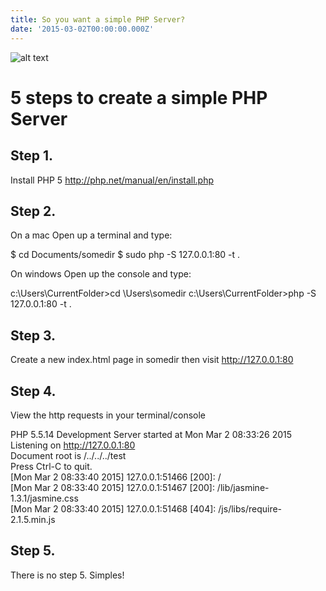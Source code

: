 ```yaml
---
title: So you want a simple PHP Server?
date: '2015-03-02T00:00:00.000Z'
---
```


![alt text ](https://i.imgur.com/rtSu3eu.jpg, "PHP Server Simples")

# 5 steps to create a simple PHP Server

## Step 1.

Install PHP 5 http://php.net/manual/en/install.php


## Step 2.

On a mac Open up a terminal and type:

$ cd Documents/somedir
$ sudo php -S 127.0.0.1:80 -t .

On windows Open up the console and type:

c:\Users\CurrentFolder>cd \Users\somedir
c:\Users\CurrentFolder>php -S 127.0.0.1:80 -t .


## Step 3.

Create a new index.html page in somedir then visit http://127.0.0.1:80


## Step 4.

View the http requests in your terminal/console

PHP 5.5.14 Development Server started at Mon Mar  2 08:33:26 2015   
Listening on http://127.0.0.1:80   
Document root is /../../../test   
Press Ctrl-C to quit.   
[Mon Mar  2 08:33:40 2015] 127.0.0.1:51466 [200]: /     
[Mon Mar  2 08:33:40 2015] 127.0.0.1:51467 [200]: /lib/jasmine-1.3.1/jasmine.css   
[Mon Mar  2 08:33:40 2015] 127.0.0.1:51468 [404]: /js/libs/require-2.1.5.min.js 


## Step 5. 

There is no step 5. Simples!
